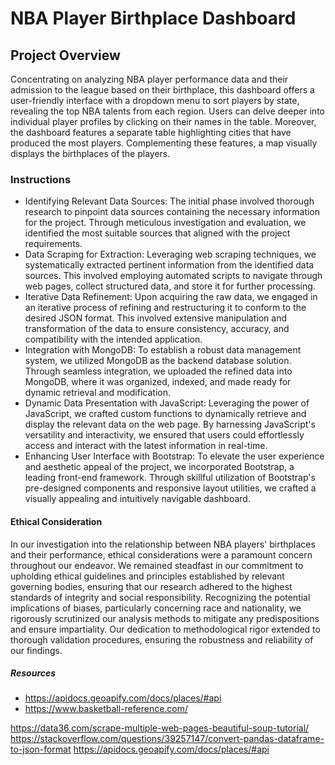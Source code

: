# NBA Player Birthplace Dashboard

## Project Overview
Concentrating on analyzing NBA player performance data and their admission to the league based on their birthplace, this dashboard offers a user-friendly interface with a dropdown menu to sort players by state, revealing the top NBA talents from each region. Users can delve deeper into individual player profiles by clicking on their names in the table. Moreover, the dashboard features a separate table highlighting cities that have produced the most players. Complementing these features, a map visually displays the birthplaces of the players.

### Instructions 
- Identifying Relevant Data Sources: The initial phase involved thorough research to pinpoint data sources containing the necessary information for the project. Through meticulous investigation and evaluation, we identified the most suitable sources that aligned with the project requirements.
- Data Scraping for Extraction: Leveraging web scraping techniques, we systematically extracted pertinent information from the identified data sources. This involved employing automated scripts to navigate through web pages, collect structured data, and store it for further processing.
- Iterative Data Refinement: Upon acquiring the raw data, we engaged in an iterative process of refining and restructuring it to conform to the desired JSON format. This involved extensive manipulation and transformation of the data to ensure consistency, accuracy, and compatibility with the intended application.
- Integration with MongoDB: To establish a robust data management system, we utilized MongoDB as the backend database solution. Through seamless integration, we uploaded the refined data into MongoDB, where it was organized, indexed, and made ready for dynamic retrieval and modification.
- Dynamic Data Presentation with JavaScript: Leveraging the power of JavaScript, we crafted custom functions to dynamically retrieve and display the relevant data on the web page. By harnessing JavaScript's versatility and interactivity, we ensured that users could effortlessly access and interact with the latest information in real-time.
- Enhancing User Interface with Bootstrap: To elevate the user experience and aesthetic appeal of the project, we incorporated Bootstrap, a leading front-end framework. Through skillful utilization of Bootstrap's pre-designed components and responsive layout utilities, we crafted a visually appealing and intuitively navigable dashboard.

#### Ethical Consideration
In our investigation into the relationship between NBA players' birthplaces and their performance, ethical considerations were a paramount concern throughout our endeavor. We remained steadfast in our commitment to upholding ethical guidelines and principles established by relevant governing bodies, ensuring that our research adhered to the highest standards of integrity and social responsibility. Recognizing the potential implications of biases, particularly concerning race and nationality, we rigorously scrutinized our analysis methods to mitigate any predispositions and ensure impartiality. Our dedication to methodological rigor extended to thorough validation procedures, ensuring the robustness and reliability of our findings. 

##### Resources 
- https://apidocs.geoapify.com/docs/places/#api
- https://www.basketball-reference.com/











https://data36.com/scrape-multiple-web-pages-beautiful-soup-tutorial/
https://stackoverflow.com/questions/39257147/convert-pandas-dataframe-to-json-format
https://apidocs.geoapify.com/docs/places/#api
